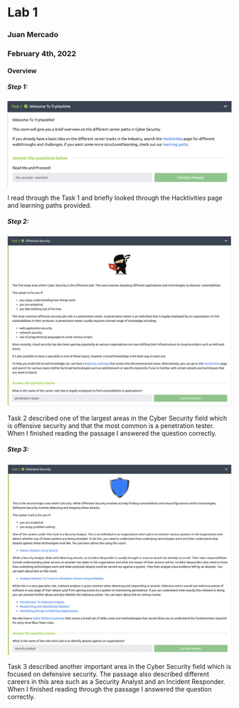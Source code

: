 # Lab 1

### Juan Mercado
### February 4th, 2022

#### Overview

##### Step 1:

<img src="lab1_1.1.jpeg" width="800">

I read through the Task 1 and briefly looked through the Hacktivities page and learning paths provided.

##### Step 2:

<img src="lab1_1.2.jpeg" width="800">

Task 2 described one of the largest areas in the Cyber Security field which is offensive security and that the most common is a penetration tester. When I finished reading the passage I answered the question correctly.

##### Step 3:

<img src="lab1_1.3.jpeg" width="800">

Task 3 described another important area in the Cyber Security field which is focused on  defensive security. The passage also described different careers in this area such as a Security Analyst and an Incident Responder. When I finished reading through the passage I answered the question correctly.
